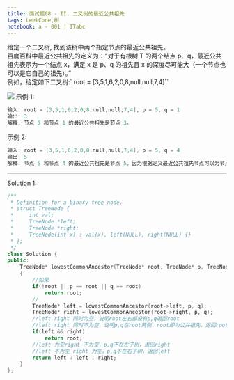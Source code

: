 ```yaml
---
title: 面试题68 - II. 二叉树的最近公共祖先
tags: LeetCode,树
notebook: a - 001 | ITabc
---
```


给定一个二叉树, 找到该树中两个指定节点的最近公共祖先。  
百度百科中最近公共祖先的定义为：“对于有根树 T 的两个结点 p、q，最近公共祖先表示为一个结点 x，满足 x 是 p、q 的祖先且 x 的深度尽可能大（一个节点也可以是它自己的祖先）。”  
例如，给定如下二叉树:` root = [3,5,1,6,2,0,8,null,null,7,4]``

![](https://assets.leetcode-cn.com/aliyun-lc-upload/uploads/2018/12/15/binarytree.png)
示例 1:
```cpp
输入: root = [3,5,1,6,2,0,8,null,null,7,4], p = 5, q = 1
输出: 3
解释: 节点 5 和节点 1 的最近公共祖先是节点 3。
```
示例 2:
```cpp
输入: root = [3,5,1,6,2,0,8,null,null,7,4], p = 5, q = 4
输出: 5
解释: 节点 5 和节点 4 的最近公共祖先是节点 5。因为根据定义最近公共祖先节点可以为节点本身。
```

---
Solution 1:

```cpp
/**
 * Definition for a binary tree node.
 * struct TreeNode {
 *     int val;
 *     TreeNode *left;
 *     TreeNode *right;
 *     TreeNode(int x) : val(x), left(NULL), right(NULL) {}
 * };
 */
class Solution {
public:
    TreeNode* lowestCommonAncestor(TreeNode* root, TreeNode* p, TreeNode* q) 
    {
        //如果
        if(!root || p == root || q == root)
            return root;
        //
        TreeNode* left = lowestCommonAncestor(root->left, p, q);
        TreeNode* right = lowestCommonAncestor(root->right, p, q);
        //left right 同时为空，说明root左右都没有p,q返回root
        //left right 同时不为空，说明p,q在root两侧，root即为公共祖先，返回root
        if(left && right)
            return root;
        //left 为空right 不为空，p,q不在左子树，返回right
        //left 不为空 right 为空，p,q不在右子树，返回left
        return left ? left : right;
    }
};
```
